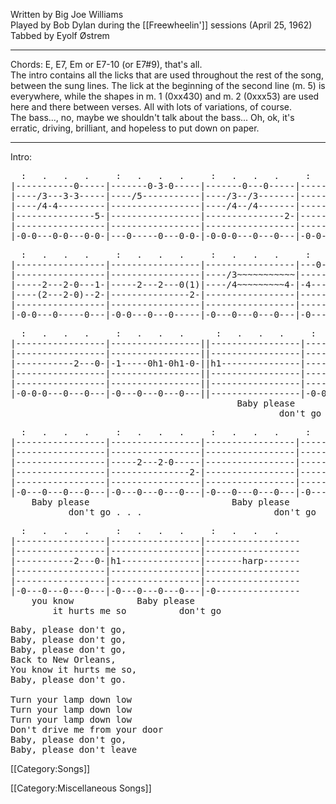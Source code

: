 Written by Big Joe Williams<br>
Played by Bob Dylan during the [[Freewheelin']] sessions (April 25, 1962)<br>
Tabbed by Eyolf Østrem

----
Chords: E, E7, Em or E7-10 (or E7#9), that's all.<br>
The intro contains all the licks that are used throughout the rest of
the song, between the sung lines. The lick at the beginning of the
second line (m. 5) is everywhere, while the shapes in m. 1 (0xx430)
and m. 2 (0xxx53) are used here and there between verses. All with
lots of variations, of course. <br>
The bass..., no, maybe we shouldn't talk about the bass... Oh, ok,
it's erratic, driving, brilliant, and hopeless to put down on paper.

----
Intro:

<pre class="tab">
  :   .   .   .     :   .   .   .     :   .   .   .     :   .   .   .
|-----------0-----|-------0-3-0-----|-------0---0-----|-----------------|
|----/3---3-3-----|----/5-----------|----/3--/3-------|-----------------|
|----/4-4---------|-----------------|----/4--/4-------|-----------------|
|---------------5-|-----------------|---------------2-|-----------------|
|-----------------|-----------------|-----------------|-----------------|
|-0-0---0-0---0-0-|---0-----0---0-0-|-0-0-0---0---0---|-0-0-0---0---0---|
</pre>
<pre class="tab">
  :   .   .   .     :   .   .   .     :   .   .   .     :   .   .   .
|-----------------|-----------------|-----------------|---0-----0-------|
|-----------------|-----------------|----/3~~~~~~~~~~~|-------3---3-----|
|-----2---2-0---1-|-----2---2---0(1)|----/4~~~~~~~~~4-|-4-----------4-2-|
|----(2---2-0)--2-|---------------2-|-----------------|-----------------|
|-----------------|-----------------|-----------------|-----------------|
|-0-0---0-----0---|-0-0---0---0-----|-0---0---0---0---|-0---0---0---0---|
</pre>
<pre class="tab">
  :   .   .   .     :   .   .   .      :   .   .   .     :   .   .   .
|-----------------|-----------------||-----------------|-----------------|
|-----------------|-----------------||-----------------|-----------------|
|-----------2---0-|-1-----0h1-0h1-0-||h1---------------|-----2---2-0---1-|
|-----------------|-----------------||-----------------|-----------------|
|-----------------|-----------------||-----------------|-----------------|
|-0-0-0---0---0---|-0---0---0---0---||-----------------|-0-0---0-----0---|
                                           Baby please
                                                   don't go . . .
</pre>
<pre class="tab">
  :   .   .   .     :   .   .   .     :   .   .   .     :   .   .   .
|-----------------|-----------------|-----------------|-----------------|
|-----------------|-----------------|-----------------|-----------------|
|-----------------|-----2---2-0-----|-----------------|-----------------|
|-----------------|---------------2-|-----------------|-----------------|
|-----------------|-----------------|-----------------|-----------------|
|-0---0---0---0---|-0---0---0---0---|-0---0---0---0---|-0---0---0---0---|
    Baby please                           Baby please       back to
           don't go . . .                         don't go      New Orleans
</pre>
<pre class="tab">
  :   .   .   .     :   .   .   .     :   .   .   .
|-----------------|-----------------|------------------
|-----------------|-----------------|------------------
|-----------2---0-|h1---------------|-------harp-------
|-----------------|-----------------|------------------
|-----------------|-----------------|------------------
|-0---0---0---0---|-0---0---0---0---|-0----------------
    you know            Baby please
        it hurts me so          don't go
</pre>

<pre class="verse">
Baby, please don't go,
Baby, please don't go,
Baby, please don't go,
Back to New Orleans,
You know it hurts me so,
Baby, please don't go.

Turn your lamp down low
Turn your lamp down low
Turn your lamp down low
Don't drive me from your door
Baby, please don't go,
Baby, please don't leave
</pre>

[[Category:Songs]]

[[Category:Miscellaneous Songs]]